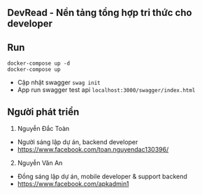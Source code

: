 ## DevRead - Nền tảng tổng hợp tri thức cho developer

## Run
```
docker-compose up -d
docker-compose up
```

- Cập nhật swagger ```swag init```
- App run swagger test api ```localhost:3000/swagger/index.html```

## Người phát triển
1. Nguyễn Đắc Toàn
- Người sáng lập dự án, backend developer
- https://www.facebook.com/toan.nguyendac130396/

2. Nguyễn Văn An
- Đồng sáng lập dự án, mobile developer & support backend
- https://www.facebook.com/apkadmin1
